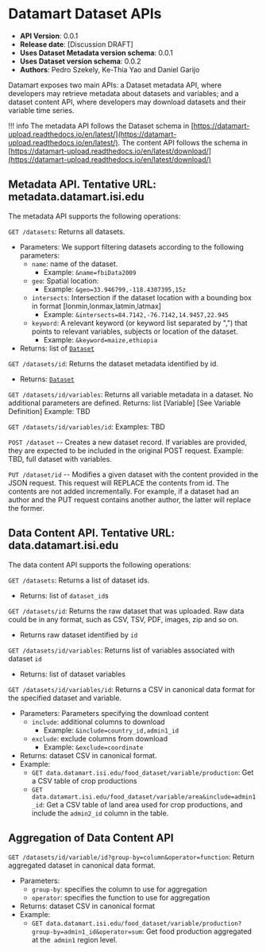 # Datamart Dataset APIs 

* **API Version**: 0.0.1
* **Release date**: [Discussion DRAFT]
* **Uses Dataset Metadata version schema**: 0.0.1
* **Uses Dataset version schema**: 0.0.2
* **Authors**: Pedro Szekely, Ke-Thia Yao and Daniel Garijo

Datamart exposes two main APIs: a Dataset metadata API, where developers may retrieve metadata about datasets and variables; and a dataset content API, where developers may download datasets and their variable time series.

!!! info
    The metadata API follows the Dataset schema in [https://datamart-upload.readthedocs.io/en/latest/](https://datamart-upload.readthedocs.io/en/latest/). The content API follows the schema in  [https://datamart-upload.readthedocs.io/en/latest/download/](https://datamart-upload.readthedocs.io/en/latest/download/) 

## Metadata API. Tentative URL:  metadata.datamart.isi.edu
The metadata API supports the following operations:

`GET /datasets`: Returns all datasets. 
* Parameters: We support filtering datasets according to the following parameters:
  * `name`: name of the dataset. 
    * Example: `&name=fbiData2009`
  * `geo`: Spatial location:
    * Example: `&geo=33.946799,-118.4307395,15z`
  * `intersects`: Intersection if the dataset location with a bounding box in format [lonmin,lonmax,latmin,latmax]
    * Example: `&intersects=84.7142,-76.7142,14.9457,22.945`
  * `keyword`: A relevant keyword (or keyword list separated by ",") that points to relevant variables, subjects or location of the dataset.
    * Example: `&keyword=maize,ethiopia`
* Returns: list of [`Dataset`](https://datamart-upload.readthedocs.io/en/latest/#describing-dataset-metadata) 

`GET /datasets/id`: Returns the dataset metadata identified by id.
* Returns: [`Dataset`](https://datamart-upload.readthedocs.io/en/latest/#describing-dataset-metadata) 

`GET /datasets/id/variables`: Returns all variable metadata in a dataset. No additional parameters are defined.
  Returns: list [Variable] [See Variable Definition]
  Example: TBD

`GET /datasets/id/variables/id`: 
  Examples: TBD

`POST /dataset` -- Creates a new dataset record. If variables are provided, they are expected to be included in the original POST request. 
Example: TBD, full dataset with variables.

`PUT /dataset/id` -- Modifies a given dataset with the content provided in the JSON request. This request will REPLACE the contents from id. The contents are not added incrementally. For example, if a dataset had an author and the PUT request contains another author, the latter will replace the former.

## Data Content API. Tentative URL: data.datamart.isi.edu

The data content API supports the following operations:

`GET /datasets`: Returns a list of dataset ids.
* Returns: list of `dataset_id`s

`GET /datasets/id`: Returns the raw dataset that was uploaded. Raw data could be in any format, such as CSV, TSV, PDF, images, zip and so on. 
* Returns raw dataset identified by `id`

`GET /datasets/id/variables`: Returns list of variables associated with dataset `id`
* Returns: list of dataset variables 

`GET /datasets/id/variables/id`: Returns a CSV in canonical data format for the specified dataset and variable.
* Parameters: Parameters specifying the download content
  * `include`: additional columns to download
    * Example: `&include=country_id,admin1_id`
  * `exclude`: exclude columns from download
    * Example: `&exclude=coordinate`
* Returns: dataset CSV in canonical format.
* Example:
  * `GET data.datamart.isi.edu/food_dataset/variable/production`: Get a CSV table of crop productions
  * `GET data.datamart.isi.edu/food_dataset/variable/area&include=admin1_id`: Get a CSV table of land area used for crop productions, and include the `admin2_id` column in the table.
  
## Aggregation of Data Content API

`GET /datasets/id/variable/id?group-by=column&operator=function`: Return aggregated dataset in canonical data format. 
* Parameters:
  * `group-by`: specifies the column to use for aggregation
  * `operator`: specifies the function to use for aggregation
* Returns: dataset CSV in canonical format
* Example:
  * `GET data.datamart.isi.edu/food_dataset/variable/production?group-by=admin1_id&operator=sum`: Get food production aggregated at the` admin1` region level.
